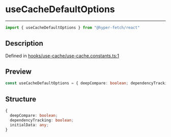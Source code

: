 

# useCacheDefaultOptions

<div class="api-docs__separator">

---

</div><div class="api-docs__import">

```ts
import { useCacheDefaultOptions } from "@hyper-fetch/react"
```

</div><div class="api-docs__section">

## Description

</div><div class="api-docs__description"><span class="api-docs__do-not-parse">



</span></div><p class="api-docs__definition">

Defined in [hooks/use-cache/use-cache.constants.ts:1](https://github.com/BetterTyped/hyper-fetch/blob/3fe127e9/packages/react/src/hooks/use-cache/use-cache.constants.ts#L1)

</p><div class="api-docs__section">

## Preview

</div><div class="api-docs__preview var">

```ts
const useCacheDefaultOptions = { deepCompare: boolean; dependencyTracking: boolean; initialData: any }
```

</div><div class="api-docs__section">

## Structure

</div><div class="api-docs__returns">

```ts
{
  deepCompare: boolean;
  dependencyTracking: boolean;
  initialData: any;
}
```

</div>
